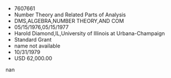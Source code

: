 
* 7607661
* Number Theory and Related Parts of Analysis
* DMS,ALGEBRA,NUMBER THEORY,AND COM
* 05/15/1976,05/15/1977
* Harold Diamond,IL,University of Illinois at Urbana-Champaign
* Standard Grant
*   name not available
* 10/31/1979
* USD 62,000.00

nan
